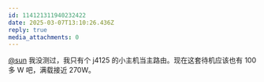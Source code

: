 ```yaml
---
id: 114121311940232422
date: 2025-03-07T13:10:26.436Z
reply: true
media_attachments: 0
---
```


[@sun](https://jiong.us/@sun) 我没测过，我只有个 j4125 的小主机当主路由。现在这套待机应该也有 100 多 W 吧，满载接近 270W。

